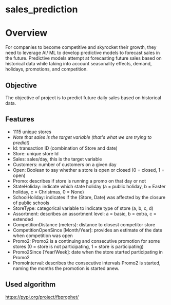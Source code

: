 # sales_prediction
# Overview
For companies to become competitive and skyrocket their growth, they need to leverage Al/ ML to develop predictive models to forecast sales in the future. Predictive models attempt at forecasting future sales based on historical data while taking into account seasonality effects, demand, holidays, promotions, and competition.
## Objective
The objective of project is to predict future daily sales based on historical data. 
## Features
* 1115 unique stores
* *Note that sales is the target variable (that's what we are trying to predict)*
* Id: transaction ID (combination of Store and date)
* Store: unique store Id
* Sales: sales/day, this is the target variable
* Customers: number of customers on a given day
* Open: Boolean to say whether a store is open or closed (0 = closed, 1 = open)
* Promo: describes if store is running a promo on that day or not
* StateHoliday: indicate which state holiday (a = public holiday, b = Easter holiday, c = Christmas, 0 = None)
* SchoolHoliday: indicates if the (Store, Date) was affected by the closure of public schools
* StoreType: categorical variable to indicate type of store (a, b, c, d)
* Assortment: describes an assortment level: a = basic, b = extra, c = extended
* CompetitionDistance (meters): distance to closest competitor store
* CompetitionOpenSince [Month/Year]: provides an estimate of the date when competition was open
* Promo2: Promo2 is a continuing and consecutive promotion for some stores (0 = store is not participating, 1 = store is participating)
* Promo2Since [Year/Week]: date when the store started participating in Promo2
* PromoInterval: describes the consecutive intervals Promo2 is started, naming the months the promotion is started anew.
## Used algorithm
https://pypi.org/project/fbprophet/
